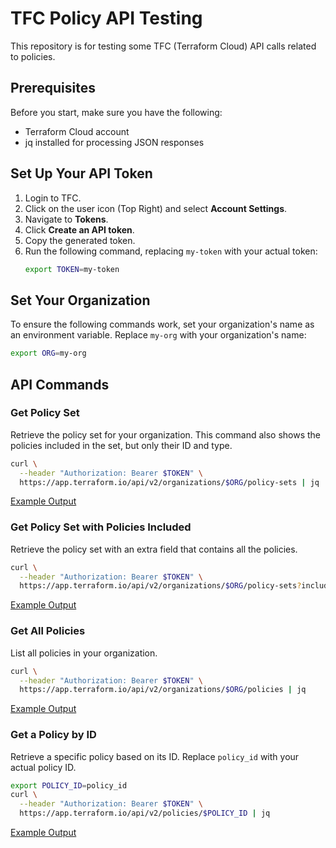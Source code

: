 # TFC Policy API Testing
This repository is for testing some TFC (Terraform Cloud) API calls related to policies.

## Prerequisites
Before you start, make sure you have the following:
- Terraform Cloud account
- jq installed for processing JSON responses

## Set Up Your API Token
1. Login to TFC.
2. Click on the user icon (Top Right) and select **Account Settings**.
3. Navigate to **Tokens**.
4. Click **Create an API token**.
5. Copy the generated token.
6. Run the following command, replacing `my-token` with your actual token:
    ```bash
    export TOKEN=my-token
    ```

## Set Your Organization
To ensure the following commands work, set your organization's name as an environment variable. Replace `my-org` with your organization's name:
```bash
export ORG=my-org
```

## API Commands

### Get Policy Set
Retrieve the policy set for your organization. This command also shows the policies included in the set, but only their ID and type.
```bash
curl \
  --header "Authorization: Bearer $TOKEN" \
  https://app.terraform.io/api/v2/organizations/$ORG/policy-sets | jq
```
[Example Output](example_outputs/get_policy_set.json)



### Get Policy Set with Policies Included
Retrieve the policy set with an extra field that contains all the policies.
```bash
curl \
  --header "Authorization: Bearer $TOKEN" \
  https://app.terraform.io/api/v2/organizations/$ORG/policy-sets?include=policies | jq
```
[Example Output](example_outputs/get_policy_set_include_policies.json)



### Get All Policies
List all policies in your organization.
```bash
curl \
  --header "Authorization: Bearer $TOKEN" \
  https://app.terraform.io/api/v2/organizations/$ORG/policies | jq
```
[Example Output](example_outputs/get_policy.json)



### Get a Policy by ID
Retrieve a specific policy based on its ID. Replace `policy_id` with your actual policy ID.
```bash
export POLICY_ID=policy_id
curl \
  --header "Authorization: Bearer $TOKEN" \
  https://app.terraform.io/api/v2/policies/$POLICY_ID | jq
```
[Example Output](example_outputs/policy.json)